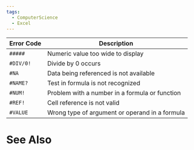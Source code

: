 ```yaml
---
tags:
  - ComputerScience
  - Excel
---
```


| Error Code | Description                                    |
| ---------- | ---------------------------------------------- |
| `#####`    | Numeric value too wide to display              |
| `#DIV/0!`  | Divide by 0 occurs                             |
| `#NA`      | Data being referenced is not available         |
| `#NAME?`   | Test in formula is not recognized              |
| `#NUM!`    | Problem with a number in a formula or function |
| `#REF!`    | Cell reference is not valid                    |
| `#VALUE`   | Wrong type of argument or operand in a formula |


# See Also